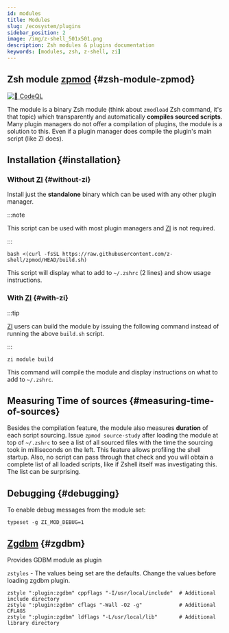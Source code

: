 ```yaml
---
id: modules
title: Modules
slug: /ecosystem/plugins
sidebar_position: 2
image: /img/z-shell_501x501.png
description: Zsh modules & plugins documentation
keywords: [modules, zsh, z-shell, zi]
---
```


## Zsh module [zpmod](https://github.com/z-shell/zpmod) {#zsh-module-zpmod}

[![👾 CodeQL](https://github.com/z-shell/zpmod/actions/workflows/codeql-analysis.yml/badge.svg)](https://github.com/z-shell/zpmod/actions/workflows/codeql-analysis.yml)

The module is a binary Zsh module (think about `zmodload` Zsh command, it's that topic) which transparently and automatically **compiles sourced scripts**. Many plugin managers do not offer a compilation of plugins, the module is a solution to this. Even if a plugin manager does compile the plugin's main script (like ZI does).

## Installation {#installation}

### Without [ZI](https://github.com/z-shell/zi) {#without-zi}

Install just the **standalone** binary which can be used with any other plugin manager.

:::note

This script can be used with most plugin managers and [ZI](https://github.com/z-shell/zi) is not required.

:::

```shell
bash <(curl -fsSL https://raw.githubusercontent.com/z-shell/zpmod/HEAD/build.sh)
```

This script will display what to add to `~/.zshrc` (2 lines) and show usage instructions.

### With [ZI](https://github.com/z-shell/zi) {#with-zi}

:::tip

[ZI](https://github.com/z-shell/zi) users can build the module by issuing the following command instead of running the above `build.sh` script.

:::

```shell
zi module build
```

This command will compile the module and display instructions on what to add to `~/.zshrc`.

## Measuring Time of sources {#measuring-time-of-sources}

Besides the compilation feature, the module also measures **duration** of each script sourcing. Issue `zpmod source-study` after loading the module at top of `~/.zshrc` to see a list of all sourced files with the time the sourcing took in milliseconds on the left. This feature allows profiling the shell startup. Also, no script can pass through that check and you will obtain a complete list of all loaded scripts, like if Zshell itself was investigating this. The list can be surprising.

## Debugging {#debugging}

To enable debug messages from the module set:

```shell
typeset -g ZI_MOD_DEBUG=1
```

## [Zgdbm](https://github.com/z-shell/zgdbm) {#zgdbm}

Provides GDBM module as plugin

`zstyles` - The values being set are the defaults. Change the values before loading zgdbm plugin.

```shell title="~/.zshrc"
zstyle ":plugin:zgdbm" cppflags "-I/usr/local/include"  # Additional include directory
zstyle ":plugin:zgdbm" cflags "-Wall -O2 -g"            # Additional CFLAGS
zstyle ":plugin:zgdbm" ldflags "-L/usr/local/lib"       # Additional library directory
```
